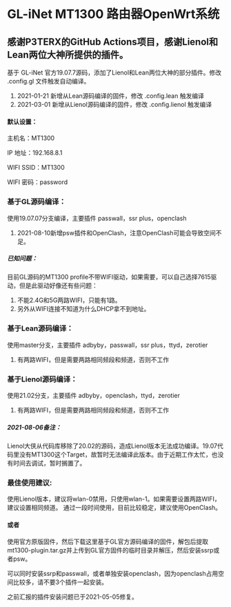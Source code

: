 # GL-iNet MT1300 路由器OpenWrt系统

## 感谢P3TERX的GitHub Actions项目，感谢Lienol和Lean两位大神所提供的插件。



基于 GL-iNet 官方19.07.7源码，添加了Lienol和Lean两位大神的部分插件。修改 .config.gl 文件触发自动编译。

1. 2021-01-21 新增从Lean源码编译的固件，修改 .config.lean 触发编译
2. 2021-03-01 新增从Lienol源码编译的固件，修改 .config.lienol 触发编译



#### 默认设置：

主机名：MT1300

IP 地址：192.168.8.1 

WIFI SSID：MT1300

WIFI 密码：password



### 基于GL源码编译：

使用19.07.07分支编译，主要插件 passwall，ssr plus，openclash

1. 2021-08-10新增psw插件和OpenClash，注意OpenClash可能会导致空间不足。

##### 已知问题：

目前GL源码的MT1300 profile不带WIFI驱动，如果需要，可以自己选择7615驱动，但是此驱动好像还有些问题：

1. 不能2.4G和5G两路WIFI，只能有1路。
2. 另外从WIFI连接不知道为什么DHCP拿不到地址。



### 基于Lean源码编译：

使用master分支，主要插件 adbyby，passwall，ssr plus，ttyd，zerotier

1. 有两路WIFI，但是需要两路相同频段和频道，否则不工作



### 基于Lienol源码编译：

使用21.02分支，主要插件 adbyby，openclash，ttyd，zerotier

1. 有两路WIFI，但是需要两路相同频段和频道，否则不工作

##### 2021-08-06备注：

Lienol大侠从代码库移除了20.02的源码，造成Lienol版本无法成功编译。19.07代码里没有MT1300这个Target，故暂时无法编译此版本。由于近期工作太忙，也没有时间去调试，暂时搁置了。



### 最佳使用建议:

使用Lienol版本，建议将wlan-0禁用，只使用wlan-1。如果需要设置两路WIFI，建议设置相同频道。
通过一段时间使用，目前比较稳定，建议使用OpenClash。

#### 或者

使用官方原版固件，然后下载这里基于GL官方源码编译的固件，解包后提取mt1300-plugin.tar.gz并上传到GL官方固件的临时目录并解压，然后安装ssrp或者psw。

可以同时安装ssrp和passwall，或者单独安装openclash，因为openclash占用空间比较多，请不要3个插件一起安装。

之前汇报的插件安装问题已于2021-05-05修复。

